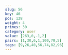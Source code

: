 ```yaml
---
slug: 56
key: 46
pos: 128
weight: 4
primes: 30
category: user
value: [263,0,-1,2]
pairs: [1,30,6,1,100,70,5]
tags: [9,26,40,56,74,82,96]
---
```


